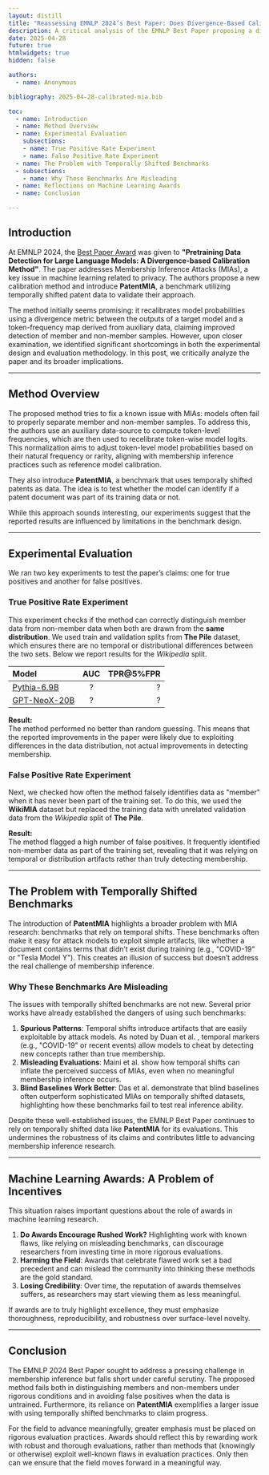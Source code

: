 ```yaml
---
layout: distill  
title: "Reassessing EMNLP 2024’s Best Paper: Does Divergence-Based Calibration for MIAs Hold Up? " 
description: A critical analysis of the EMNLP Best Paper proposing a divergence-based calibration for Membership Inference Attacks (MIAs). We explore its experimental shortcomings, issues with temporally shifted benchmarks, and what this means for machine learning awards.  
date: 2025-04-28  
future: true  
htmlwidgets: true  
hidden: false  

authors:  
  - name: Anonymous  

bibliography: 2025-04-28-calibrated-mia.bib  

toc:  
  - name: Introduction  
  - name: Method Overview  
  - name: Experimental Evaluation  
    subsections:  
    - name: True Positive Rate Experiment  
    - name: False Positive Rate Experiment  
  - name: The Problem with Temporally Shifted Benchmarks
  - subsections:
    - name: Why These Benchmarks Are Misleading
  - name: Reflections on Machine Learning Awards  
  - name: Conclusion  

---
```


## Introduction

At EMNLP 2024, the [Best Paper Award](https://x.com/emnlpmeeting/status/1857176180128198695/photo/1) was given to **"Pretraining Data Detection for Large Language Models: A Divergence-based Calibration Method"**<d-cite key="zhang2024pretraining"></d-cite>. The paper addresses Membership Inference Attacks (MIAs), a key issue in machine learning related to privacy. The authors propose a new calibration method and introduce **PatentMIA**, a benchmark utilizing temporally shifted patent data to validate their approach.

The method initially seems promising: it recalibrates model probabilities using a divergence metric between the outputs of a target model and a token-frequency map derived from auxiliary data, claiming improved detection of member and non-member samples. However, upon closer examination, we identified significant shortcomings in both the experimental design and evaluation methodology.  In this post, we critically analyze the paper and its broader implications.

---

## Method Overview  

The proposed method tries to fix a known issue with MIAs: models often fail to properly separate member and non-member samples. To address this, the authors use an auxiliary data-source to compute token-level frequencies, which are then used to recelibrate token-wise model logits. This normalization aims to adjust token-level model probabilities based on their natural frequency or rarity, aligning with membership inference practices such as reference model calibration<d-cite key="carlini2022membership"></d-cite>.

They also introduce **PatentMIA**, a benchmark that uses temporally shifted patents as data. The idea is to test whether the model can identify if a patent document was part of its training data or not.  

While this approach sounds interesting, our experiments suggest that the reported results are influenced by limitations in the benchmark design.

---

## Experimental Evaluation  

We ran two key experiments to test the paper’s claims: one for true positives and another for false positives.  

### True Positive Rate Experiment  

This experiment checks if the method can correctly distinguish member data from non-member data when both are drawn from the **same distribution**. We used train and validation splits from **The Pile** dataset, which ensures there are no temporal or distributional differences between the two sets. Below we report results for the *Wikipedia* split.

| Model              | AUC | TPR@5%FPR |
| :---------------- | :---------: | ----: |
| [Pythia-6.9B](https://huggingface.co/EleutherAI/pythia-6.9b) |   ?   | ? |
| [GPT-NeoX-20B](https://huggingface.co/EleutherAI/gpt-neox-20b) | ?   | ? |

**Result:**  
The method performed no better than random guessing. This means that the reported improvements in the paper were likely due to exploiting differences in the data distribution, not actual improvements in detecting membership.  

### False Positive Rate Experiment  

Next, we checked how often the method falsely identifies data as "member" when it has never been part of the training set. To do this, we used the **WikiMIA** dataset but replaced the training data with unrelated validation data from the *Wikipedia* split of **The Pile**.  

**Result:**  
The method flagged a high number of false positives. It frequently identified non-member data as part of the training set, revealing that it was relying on temporal or distribution artifacts rather than truly detecting membership.  

---

## The Problem with Temporally Shifted Benchmarks  

The introduction of **PatentMIA** highlights a broader problem with MIA research: benchmarks that rely on temporal shifts. These benchmarks often make it easy for attack models to exploit simple artifacts, like whether a document contains terms that didn’t exist during training (e.g., "COVID-19" or "Tesla Model Y"). This creates an illusion of success but doesn’t address the real challenge of membership inference.  

### Why These Benchmarks Are Misleading  

The issues with temporally shifted benchmarks are not new. Several prior works have already established the dangers of using such benchmarks:  

1. **Spurious Patterns**: Temporal shifts introduce artifacts that are easily exploitable by attack models. As noted by Duan et al. <d-cite key="duan2024membership"></d-cite>, temporal markers (e.g., "COVID-19" or recent events) allow models to cheat by detecting new concepts rather than true membership.  
2. **Misleading Evaluations**: Maini et al. <d-cite key="maini2024llm"></d-cite> show how temporal shifts can inflate the perceived success of MIAs, even when no meaningful membership inference occurs.  
3. **Blind Baselines Work Better**: Das et al. <d-cite key="das2024blind"></d-cite> demonstrate that blind baselines often outperform sophisticated MIAs on temporally shifted datasets, highlighting how these benchmarks fail to test real inference ability.  

Despite these well-established issues, the EMNLP Best Paper continues to rely on temporally shifted data like **PatentMIA** for its evaluations. This undermines the robustness of its claims and contributes little to advancing membership inference research.  

---

## Machine Learning Awards: A Problem of Incentives  

This situation raises important questions about the role of awards in machine learning research.  

1. **Do Awards Encourage Rushed Work?** Highlighting work with known flaws, like relying on misleading benchmarks, can discourage researchers from investing time in more rigorous evaluations.  
2. **Harming the Field**: Awards that celebrate flawed work set a bad precedent and can mislead the community into thinking these methods are the gold standard.  
3. **Losing Credibility**: Over time, the reputation of awards themselves suffers, as researchers may start viewing them as less meaningful.  

If awards are to truly highlight excellence, they must emphasize thoroughness, reproducibility, and robustness over surface-level novelty.  

---

## Conclusion  

The EMNLP 2024 Best Paper sought to address a pressing challenge in membership inference but falls short under careful scrutiny. The proposed method fails both in distinguishing members and non-members under rigorous conditions and in avoiding false positives when the data is untrained. Furthermore, its reliance on **PatentMIA** exemplifies a larger issue with using temporally shifted benchmarks to claim progress.  

For the field to advance meaningfully, greater emphasis must be placed on rigorous evaluation practices. Awards should reflect this by rewarding work with robust and thorough evaluations, rather than methods that (knowingly or otherwise) exploit well-known flaws in evaluation practices. Only then can we ensure that the field moves forward in a meaningful way.
